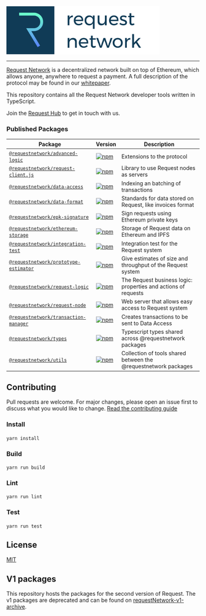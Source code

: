 <img src="https://github.com/RequestNetwork/Request/raw/master/Hubs/Marketing%20and%20design/logo-horizontal.png" width="400px" >

---

[Request Network][website-url] is a decentralized network built on top of Ethereum, which allows anyone, anywhere to request a payment. A full description of the protocol may be found in our [whitepaper][whitepaper-url].

This repository contains all the Request Network developer tools written in TypeScript.

Join the [Request Hub][requesthub-slack-url] to get in touch with us.

[website-url]: https://request.network
[whitepaper-url]: https://request.network/assets/pdf/request_whitepaper.pdf
[requesthub-slack-url]: https://request-slack.herokuapp.com/

### Published Packages

| Package                                                                | Version                                                                                                                                           | Description                                                     |
| ---------------------------------------------------------------------- | ------------------------------------------------------------------------------------------------------------------------------------------------- | --------------------------------------------------------------- |
| [`@requestnetwork/advanced-logic`](/packages/advanced-logic)           | [![npm](https://img.shields.io/npm/v/@requestnetwork/advanced-logic.svg)](https://www.npmjs.com/package/@requestnetwork/advanced-logic)           | Extensions to the protocol                                      |
| [`@requestnetwork/request-client.js`](/packages/request-client.js)     | [![npm](https://img.shields.io/npm/v/@requestnetwork/request-client.js.svg)](https://www.npmjs.com/package/@requestnetwork/request-client.js)     | Library to use Request nodes as servers                         |
| [`@requestnetwork/data-access`](/packages/data-access)                 | [![npm](https://img.shields.io/npm/v/@requestnetwork/data-access.svg)](https://www.npmjs.com/package/@requestnetwork/data-access)                 | Indexing an batching of transactions                            |
| [`@requestnetwork/data-format`](/packages/data-format)                 | [![npm](https://img.shields.io/npm/v/@requestnetwork/data-format.svg)](https://www.npmjs.com/package/@requestnetwork/data-format)                 | Standards for data stored on Request, like invoices format      |
| [`@requestnetwork/epk-signature`](/packages/epk-signature)             | [![npm](https://img.shields.io/npm/v/@requestnetwork/epk-signature.svg)](https://www.npmjs.com/package/@requestnetwork/epk-signature)             | Sign requests using Ethereum private keys                       |
| [`@requestnetwork/ethereum-storage`](/packages/ethereum-storage)       | [![npm](https://img.shields.io/npm/v/@requestnetwork/ethereum-storage.svg)](https://www.npmjs.com/package/@requestnetwork/ethereum-storage)       | Storage of Request data on Ethereum and IPFS                    |
| [`@requestnetwork/integration-test`](/packages/integration-test)       | [![npm](https://img.shields.io/npm/v/@requestnetwork/integration-test.svg)](https://www.npmjs.com/package/@requestnetwork/integration-test)       | Integration test for the Request system                         |
| [`@requestnetwork/prototype-estimator`](/packages/prototype-estimator) | [![npm](https://img.shields.io/npm/v/@requestnetwork/prototype-estimator.svg)](https://www.npmjs.com/package/@requestnetwork/prototype-estimator) | Give estimates of size and throughput of the Request system     |
| [`@requestnetwork/request-logic`](/packages/request-logic)             | [![npm](https://img.shields.io/npm/v/@requestnetwork/request-logic.svg)](https://www.npmjs.com/package/@requestnetwork/request-logic)             | The Request business logic: properties and actions of requests  |
| [`@requestnetwork/request-node`](/packages/request-node)               | [![npm](https://img.shields.io/npm/v/@requestnetwork/request-node.svg)](https://www.npmjs.com/package/@requestnetwork/request-node)               | Web server that allows easy access to Request system            |
| [`@requestnetwork/transaction-manager`](/packages/transaction-manager) | [![npm](https://img.shields.io/npm/v/@requestnetwork/transaction-manager.svg)](https://www.npmjs.com/package/@requestnetwork/transaction-manager) | Creates transactions to be sent to Data Access                  |
| [`@requestnetwork/types`](/packages/types)                             | [![npm](https://img.shields.io/npm/v/@requestnetwork/types.svg)](https://www.npmjs.com/package/@requestnetwork/types)                             | Typescript types shared across @requestnetwork packages         |
| [`@requestnetwork/utils`](/packages/utils)                             | [![npm](https://img.shields.io/npm/v/@requestnetwork/utils.svg)](https://www.npmjs.com/package/@requestnetwork/utils)                             | Collection of tools shared between the @requestnetwork packages |

## Contributing

Pull requests are welcome. For major changes, please open an issue first to discuss what you would like to change.
[Read the contributing guide](https://github.com/RequestNetwork/requestNetwork/blob/master/CONTRIBUTING.md)

### Install

`yarn install`

### Build

`yarn run build`

### Lint

`yarn run lint`

### Test

`yarn run test`

## License

[MIT](https://github.com/RequestNetwork/requestNetwork/blob/master/LICENSE)

## V1 packages

This repository hosts the packages for the second version of Request. The v1 packages are deprecated and can be found on [requestNetwork-v1-archive](https://github.com/RequestNetwork/requestNetwork-v1-archive).
